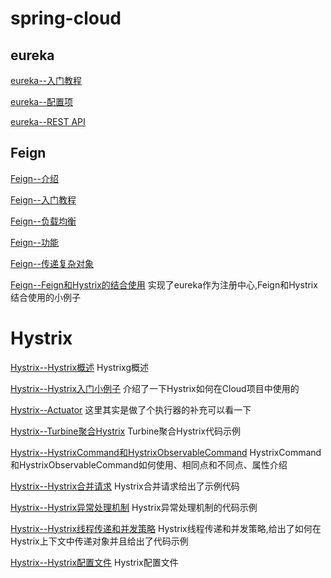 # spring-cloud

##  eureka 

[eureka--入门教程](https://github.com/wuxiaobo000111/markdown/blob/master/spring-cloud/eureka/eureka%E5%85%A5%E9%97%A8%E6%95%99%E7%A8%8B.md "eureka--入门教程")


[eureka--配置项](https://github.com/wuxiaobo000111/markdown/blob/master/spring-cloud/eureka/eureka%E9%85%8D%E7%BD%AE%E9%A1%B9.md "eureka--配置项")


[eureka--REST API](https://github.com/wuxiaobo000111/markdown/blob/master/spring-cloud/eureka/eureka%20rest%20api.md "eureka--REST API")



## Feign

[Feign--介绍](https://github.com/wuxiaobo000111/markdown/blob/master/spring-cloud/Feign/Feign%E7%9A%84%E4%BB%8B%E7%BB%8D.md "Feign--介绍")

[Feign--入门教程](https://github.com/wuxiaobo000111/markdown/blob/master/spring-cloud/Feign/Feign%E5%85%A5%E9%97%A8%E6%95%99%E7%A8%8B.md "Feign--入门教程")

[Feign--负载均衡](https://github.com/wuxiaobo000111/markdown/blob/master/spring-cloud/Feign/Feign%E5%AE%9E%E7%8E%B0%E8%B4%9F%E8%BD%BD%E5%9D%87%E8%A1%A1.md "Feign--负载均衡")

[Feign--功能](https://github.com/wuxiaobo000111/markdown/blob/master/spring-cloud/Feign/Feign%E5%8A%9F%E8%83%BD.md "Feign--功能")


[Feign--传递复杂对象](https://github.com/wuxiaobo000111/markdown/blob/master/spring-cloud/Feign/Feign%E4%BC%A0%E9%80%92%E5%A4%8D%E6%9D%82%E5%AF%B9%E8%B1%A1.md "Feign--传递复杂对象")


[Feign--Feign和Hystrix的结合使用](https://github.com/wuxiaobo000111/markdown/blob/master/spring-cloud/Feign/Feign%E5%92%8CHystrix%E7%BB%93%E5%90%88%E4%BD%BF%E7%94%A8.md  "Feign--Feign和Hystrix的结合使用") 实现了eureka作为注册中心,Feign和Hystrix结合使用的小例子


# Hystrix

[Hystrix--Hystrix概述](https://github.com/wuxiaobo000111/markdown/blob/master/spring-cloud/Hystrix/Hystrix%E6%A6%82%E8%BF%B0.md  "Hystrix--Hystrix概述") Hystrixg概述


[Hystrix--Hystrix入门小例子](https://github.com/wuxiaobo000111/markdown/blob/master/spring-cloud/Hystrix/Hystrix%E5%85%A5%E9%97%A8%E5%B0%8F%E4%BE%8B%E5%AD%90.md  "Hystrix--Hystrix入门小例子")   介绍了一下Hystrix如何在Cloud项目中使用的


[Hystrix--Actuator](https://github.com/wuxiaobo000111/markdown/blob/master/spring-cloud/Hystrix/Actuator.md "Hystrix--Actuator") 这里其实是做了个执行器的补充可以看一下



[Hystrix--Turbine聚合Hystrix](https://github.com/wuxiaobo000111/markdown/blob/master/spring-cloud/Hystrix/Turbine%E8%81%9A%E5%90%88Hystrix.md  "Turbine聚合Hystrix") Turbine聚合Hystrix代码示例


[Hystrix--HystrixCommand和HystrixObservableCommand](https://github.com/wuxiaobo000111/markdown/blob/master/spring-cloud/Hystrix/HystrixCommand%E5%92%8CHystrixObservableCommand.md  "HystrixCommand和HystrixObservableCommand") HystrixCommand和HystrixObservableCommand如何使用、相同点和不同点、属性介绍


[Hystrix--Hystrix合并请求](https://github.com/wuxiaobo000111/markdown/blob/master/spring-cloud/Hystrix/Hystrix%E5%90%88%E5%B9%B6%E8%AF%B7%E6%B1%82.md  "Hystrix合并请求") Hystrix合并请求给出了示例代码



[Hystrix--Hystrix异常处理机制](https://github.com/wuxiaobo000111/markdown/blob/master/spring-cloud/Hystrix/Hystrix%E5%BC%82%E5%B8%B8%E5%A4%84%E7%90%86%E6%9C%BA%E5%88%B6.md  "Hystrix异常处理机制") Hystrix异常处理机制的代码示例



[Hystrix--Hystrix线程传递和并发策略](https://github.com/wuxiaobo000111/markdown/blob/master/spring-cloud/Hystrix/Hystrix%E7%BA%BF%E7%A8%8B%E4%BC%A0%E9%80%92%E5%92%8C%E5%B9%B6%E5%8F%91%E7%AD%96%E7%95%A5.md  "Hystrix线程传递和并发策略") Hystrix线程传递和并发策略,给出了如何在Hystrix上下文中传递对象并且给出了代码示例



[Hystrix--Hystrix配置文件](https://github.com/wuxiaobo000111/markdown/blob/master/spring-cloud/Hystrix/Hystrix%E9%85%8D%E7%BD%AE%E6%96%87%E4%BB%B6%E8%AF%B4%E6%98%8E.md  "Hystrix配置文件") Hystrix配置文件

